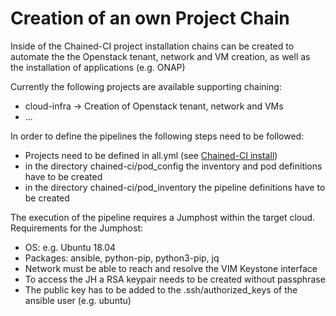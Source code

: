 # Creation of an own Project Chain

Inside of the Chained-CI project installation chains can be created
to automate the the Openstack tenant, network and VM creation, as
well as the installation of applications (e.g. ONAP)

Currently the following projects are available supporting chaining:

* cloud-infra -> Creation of Openstack tenant, network and VMs
* ...

In order to define the pipelines the following steps need to be followed:

* Projects need to be defined in all.yml (see [Chained-CI install](https://git.sdp.telekom.de/LabInstallation/chained-ci/blob/master/doc/chained-ci-install.md "Chained-CI installation"))
* in the directory chained-ci/pod_config the inventory and pod definitions
  have to be created
* in the directory chained-ci/pod_inventory the pipeline definitions
  have to be created

The execution of the pipeline requires a Jumphost within the target cloud.
Requirements for the Jumphost:
* OS: e.g. Ubuntu 18.04
* Packages: ansible, python-pip, python3-pip, jq
* Network must be able to reach and resolve the VIM Keystone interface
* To access the JH a RSA keypair needs to be created without passphrase
* The public key has to be added to the .ssh/authorized_keys of the 
  ansible user (e.g. ubuntu)
